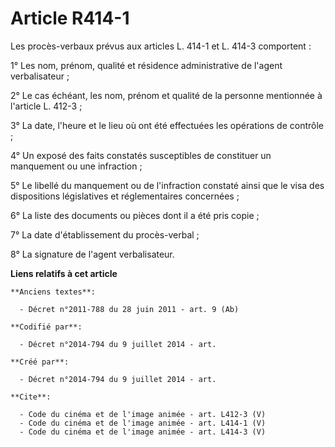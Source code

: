 # Article R414-1

Les procès-verbaux prévus aux articles L. 414-1 et L. 414-3 comportent : 

1° Les nom, prénom, qualité et résidence administrative de l'agent verbalisateur ; 

2° Le cas échéant, les nom, prénom et qualité de la personne mentionnée à l'article L. 412-3 ; 

3° La date, l'heure et le lieu où ont été effectuées les opérations de contrôle ; 

4° Un exposé des faits constatés susceptibles de constituer un manquement ou une infraction ; 

5° Le libellé du manquement ou de l'infraction constaté ainsi que le visa des dispositions législatives et réglementaires
concernées ; 

6° La liste des documents ou pièces dont il a été pris copie ; 

7° La date d'établissement du procès-verbal ; 

8° La signature de l'agent verbalisateur.

**Liens relatifs à cet article**

	**Anciens textes**:

	  - Décret n°2011-788 du 28 juin 2011 - art. 9 (Ab)

	**Codifié par**:

	  - Décret n°2014-794 du 9 juillet 2014 - art.

	**Créé par**:

	  - Décret n°2014-794 du 9 juillet 2014 - art.

	**Cite**:

	  - Code du cinéma et de l'image animée - art. L412-3 (V)
	  - Code du cinéma et de l'image animée - art. L414-1 (V)
	  - Code du cinéma et de l'image animée - art. L414-3 (V)
